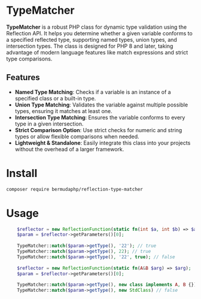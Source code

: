 # TypeMatcher

**TypeMatcher** is a robust PHP class for dynamic type validation using the Reflection API. It helps you determine whether a given variable conforms to a specified reflected type, supporting named types, union types, and intersection types. The class is designed for PHP 8 and later, taking advantage of modern language features like match expressions and strict type comparisons.

## Features

- **Named Type Matching**: Checks if a variable is an instance of a specified class or a built-in type.
- **Union Type Matching**: Validates the variable against multiple possible types, ensuring it matches at least one.
- **Intersection Type Matching**: Ensures the variable conforms to every type in a given intersection.
- **Strict Comparison Option**: Use strict checks for numeric and string types or allow flexible comparisons when needed.
- **Lightweight & Standalone**: Easily integrate this class into your projects without the overhead of a larger framework.

# Install
```bash
composer require bermudaphp/reflection-type-matcher
```

# Usage
```php
    $reflector = new ReflectionFunction(static fn(int $a, int $b) => $a + $b);
    $param = $reflector->getParameters()[0];
        
    TypeMatcher::match($param->getType(), '22'); // true
    TypeMatcher::match($param->getType(), 22); // true
    TypeMatcher::match($param->getType(), '22', true); // false
    
    $reflector = new ReflectionFunction(static fn(A&B $arg) => $arg);
    $param = $reflector->getParameters()[0];
    
    TypeMatcher::match($param->getType(), new class implements A, B {}) // true
    TypeMatcher::match($param->getType(), new StdClass) // false
   
```
